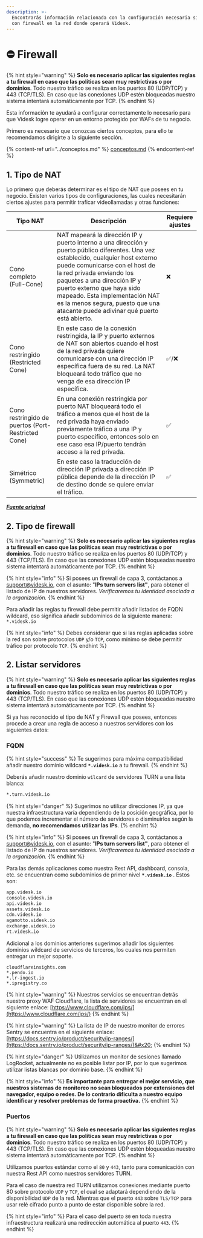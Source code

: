 ```yaml
---
description: >-
  Encontrarás información relacionada con la configuración necesaria si cuentas
  con firewall en la red donde operará Videsk.
---
```


# ⛔ Firewall

{% hint style="warning" %}
**Solo es necesario aplicar las siguientes reglas a tu firewall en caso que las políticas sean muy restrictivas o por dominios**. Todo nuestro tráfico se realiza en los puertos 80 (UDP/TCP) y 443 (TCP/TLS). En caso que las conexiones UDP estén bloqueadas nuestro sistema intentará automáticamente por TCP.
{% endhint %}

Esta información te ayudará a configurar correctamente lo necesario para que Videsk logre operar en un entorno protegido por WAFs de tu negocio.

Primero es necesario que conozcas ciertos conceptos, para ello te recomendamos dirigirte a la siguiente sección.

{% content-ref url="../conceptos.md" %}
[conceptos.md](../conceptos.md)
{% endcontent-ref %}

## 1. Tipo de NAT

Lo primero que deberás determinar es el tipo de NAT que posees en tu negocio. Existen varios tipos de configuraciones, las cuales necesitarán ciertos ajustes para permitir traficar videollamadas y otras funciones:

| Tipo NAT                                           | Descripción                                                                                                                                                                                                                                                                                                                                                                        | Requiere ajustes |
| -------------------------------------------------- | ---------------------------------------------------------------------------------------------------------------------------------------------------------------------------------------------------------------------------------------------------------------------------------------------------------------------------------------------------------------------------------- | ---------------- |
| Cono completo (Full-Cone)                          | NAT mapeará la dirección IP y puerto interno a una dirección y puerto público diferentes. Una vez establecido, cualquier host externo puede comunicarse con el host de la red privada enviando los paquetes a una dirección IP y puerto externo que haya sido mapeado. Esta implementación NAT es la menos segura, puesto que una atacante puede adivinar qué puerto está abierto. | ❌                |
| Cono restringido (Restricted Cone)                 | En este caso de la conexión restringida, la IP y puerto externos de NAT son abiertos cuando el host de la red privada quiere comunicarse con una dirección IP específica fuera de su red. La NAT bloqueará todo tráfico que no venga de esa dirección IP específica.                                                                                                               | ✅/❌              |
| Cono restringido de puertos (Port-Restricted Cone) | En una conexión restringida por puerto NAT bloqueará todo el tráfico a menos que el host de la red privada haya enviado previamente tráfico a una IP y puerto específico, entonces solo en ese caso esa IP/puerto tendrán acceso a la red privada.                                                                                                                                 | ✅                |
| Simétrico (Symmetric)                              | En este caso la traducción de dirección IP privada a dirección IP pública depende de la dirección IP de destino donde se quiere enviar el tráfico.                                                                                                                                                                                                                                 | ✅                |

__[_Fuente original_](https://es.wikipedia.org/wiki/Traducci%C3%B3n\_de\_direcciones\_de\_red)__

## 2. Tipo de firewall

{% hint style="warning" %}
**Solo es necesario aplicar las siguientes reglas a tu firewall en caso que las políticas sean muy restrictivas o por dominios**. Todo nuestro tráfico se realiza en los puertos 80 (UDP/TCP) y 443 (TCP/TLS). En caso que las conexiones UDP estén bloqueadas nuestro sistema intentará automáticamente por TCP.
{% endhint %}



{% hint style="info" %}
Si posees un firewall de capa 3, contáctanos a [support@videsk.io](mailto:support@videsk.io), con el asunto: "**IPs turn servers list"**, para obtener el listado de IP de nuestros servidores. _Verificaremos tu identidad asociada a la organización._
{% endhint %}

Para añadir las reglas tu firewall debe permitir añadir listados de FQDN wildcard, eso significa añadir subdominios de la siguiente manera: `*.videsk.io`

{% hint style="info" %}
Debes considerar que si las reglas aplicadas sobre la red son sobre protocolos `UDP` y/o `TCP`, como mínimo se debe permitir tráfico por protocolo `TCP`.
{% endhint %}

## 2. Listar servidores

{% hint style="warning" %}
**Solo es necesario aplicar las siguientes reglas a tu firewall en caso que las políticas sean muy restrictivas o por dominios**. Todo nuestro tráfico se realiza en los puertos 80 (UDP/TCP) y 443 (TCP/TLS). En caso que las conexiones UDP estén bloqueadas nuestro sistema intentará automáticamente por TCP.
{% endhint %}



Si ya has reconocido el tipo de NAT y Firewall que posees, entonces procede a crear una regla de acceso a nuestros servidores con los siguientes datos:

### FQDN

{% hint style="success" %}
Te sugerimos para máxima compatibilidad añadir nuestro dominio wildcard **`*.videsk.io`** a tu firewall.
{% endhint %}

Deberás añadir nuestro dominio `wilcard` de servidores TURN a una lista blanca:

```bash
*.turn.videsk.io
```

{% hint style="danger" %}
Sugerimos no utilizar direcciones IP, ya que nuestra infraestructura varía dependiendo de la posición geográfica, por lo que podemos incrementar el número de servidores o disminuirlos según la demanda, **no recomendamos utilizar las IPs**.
{% endhint %}

{% hint style="info" %}
Si posees un firewall de capa 3, contáctanos a [support@videsk.io](mailto:support@videsk.io), con el asunto: "**IPs turn servers list"**, para obtener el listado de IP de nuestros servidores. _Verificaremos tu identidad asociada a la organización._
{% endhint %}

Para las demás aplicaciones como nuestra Rest API, dashboard, consola, etc. se encuentran como subdominios de primer nivel **`*.videsk.io`** . Estos son:

```bash
app.videsk.io
console.videsk.io
api.videsk.io
assets.videsk.io
cdn.videsk.io
agamotto.videsk.io
exchange.videsk.io
rt.videsk.io
```

Adicional a los dominios anteriores sugerimos añadir los siguientes dominios wildcard de servicios de terceros, los cuales nos permiten entregar un mejor soporte.

```
cloudflareinsights.com
*.pendo.io
*.lr-ingest.io
*.ipregistry.co
```

{% hint style="warning" %}
Nuestros servicios se encuentran detrás nuestro proxy WAF Cloudflare, la lista de servidores se encuentran en el siguiente enlace: [https://www.cloudflare.com/ips/](https://www.cloudflare.com/ips/)
{% endhint %}

{% hint style="warning" %}
La lista de IP de nuestro monitor de errores Sentry se encuentra en el siguiente enlace: [https://docs.sentry.io/product/security/ip-ranges/](https://docs.sentry.io/product/security/ip-ranges/)&#x20;
{% endhint %}

{% hint style="danger" %}
Utilizamos un monitor de sesiones llamado LogRocket, actualmente no es posible listar por IP, por lo que sugerimos utilizar listas blancas por dominio base.
{% endhint %}

{% hint style="info" %}
**Es importante para entregar el mejor servicio, que nuestros sistemas de monitoreo no sean bloqueados por extensiones del navegador, equipo o redes. De lo contrario dificulta a nuestro equipo identificar y resolver problemas de forma proactiva.**
{% endhint %}

### Puertos

{% hint style="warning" %}
**Solo es necesario aplicar las siguientes reglas a tu firewall en caso que las políticas sean muy restrictivas o por dominios**. Todo nuestro tráfico se realiza en los puertos 80 (UDP/TCP) y 443 (TCP/TLS). En caso que las conexiones UDP estén bloqueadas nuestro sistema intentará automáticamente por TCP.
{% endhint %}



Utilizamos puertos estándar como el `80` y `443`, tanto para comunicación con nuestra Rest API como nuestros servidores TURN.

Para el caso de nuestra red TURN utilizamos conexiones mediante puerto 80 sobre protocolo `UDP` y `TCP`, el cual se adaptará dependiendo de la disponibilidad `UDP` de la red. Mientras que el puerto `443` sobre `TLS/TCP` para usar relé cifrado punto a punto de estar disponible sobre la red.

{% hint style="info" %}
Para el caso del puerto `80` en toda nuestra infraestructura realizará una redirección automática al puerto `443`.
{% endhint %}
